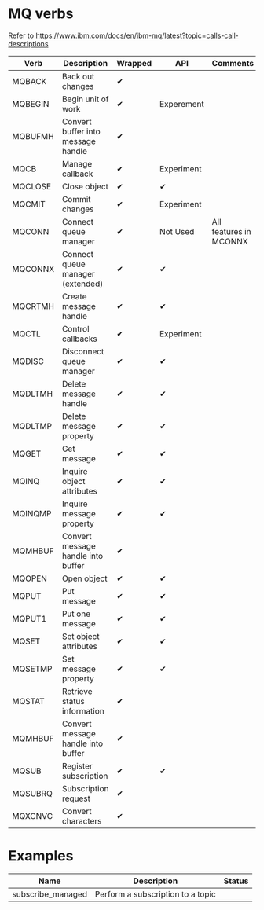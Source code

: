 
MQ verbs
========

Refer to <https://www.ibm.com/docs/en/ibm-mq/latest?topic=calls-call-descriptions>

| Verb    | Description                         | Wrapped  | API | Comments |
|---------|-------------------------------------|----------|----------|-|
| MQBACK  | Back out changes                    | ✔ |   |  |
| MQBEGIN | Begin unit of work                  | ✔ | Experement | |
| MQBUFMH | Convert buffer into message handle  | ✔ |   |  |
| MQCB    | Manage callback                     | ✔ | Experiment | |
| MQCLOSE | Close object                        | ✔ | ✔ |  |
| MQCMIT  | Commit changes                      | ✔ | Experiment | |
| MQCONN  | Connect queue manager               | ✔ | Not Used | All features in MCONNX |
| MQCONNX | Connect queue manager (extended)    | ✔ | ✔ |  |
| MQCRTMH | Create message handle               | ✔ | ✔ |  |
| MQCTL   | Control callbacks                   | ✔ | Experiment | |
| MQDISC  | Disconnect queue manager            | ✔ | ✔ |  |
| MQDLTMH | Delete message handle               | ✔ | ✔ |  |
| MQDLTMP | Delete message property             | ✔ | ✔ |  |
| MQGET   | Get message                         | ✔ | ✔ |  |
| MQINQ   | Inquire object attributes           | ✔ | ✔ |  |
| MQINQMP | Inquire message property            | ✔ | ✔ |  |
| MQMHBUF | Convert message handle into buffer  | ✔ |   |  |
| MQOPEN  | Open object                         | ✔ | ✔ |  |
| MQPUT   | Put message                         | ✔ | ✔ |  |
| MQPUT1  | Put one message                     | ✔ | ✔ |  |
| MQSET   | Set object attributes               | ✔ | ✔ |  |
| MQSETMP | Set message property                | ✔ | ✔ |  |
| MQSTAT  | Retrieve status information         | ✔ |   |  |
| MQMHBUF | Convert message handle into buffer  | ✔ |   |  |
| MQSUB   | Register subscription               | ✔ | ✔ |  |
| MQSUBRQ | Subscription request                | ✔ |   |  |
| MQXCNVC | Convert characters                  | ✔ |   |  |

Examples
========

| Name              | Description                       | Status |
|-------------------|-----------------------------------|--------|
| subscribe_managed | Perform a subscription to a topic |        |
